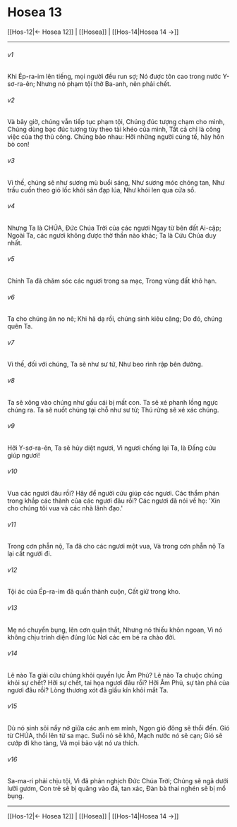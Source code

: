 # Hosea 13

[[Hos-12|← Hosea 12]] | [[Hosea]] | [[Hos-14|Hosea 14 →]]
***



###### v1 
Khi Ép-ra-im lên tiếng, mọi người đều run sợ; Nó được tôn cao trong nước Y-sơ-ra-ên; Nhưng nó phạm tội thờ Ba-anh, nên phải chết. 

###### v2 
Và bây giờ, chúng vẫn tiếp tục phạm tội, Chúng đúc tượng chạm cho mình, Chúng dùng bạc đúc tượng tùy theo tài khéo của mình, Tất cả chỉ là công việc của thợ thủ công. Chúng bảo nhau: Hỡi những người cúng tế, hãy hôn bò con! 

###### v3 
Vì thế, chúng sẽ như sương mù buổi sáng, Như sương móc chóng tan, Như trấu cuốn theo gió lốc khỏi sân đạp lúa, Như khói len qua cửa sổ. 

###### v4 
Nhưng Ta là CHÚA, Đức Chúa Trời của các ngươi Ngay từ bên đất Ai-cập; Ngoài Ta, các ngươi không được thờ thần nào khác; Ta là Cứu Chúa duy nhất. 

###### v5 
Chính Ta đã chăm sóc các ngươi trong sa mạc, Trong vùng đất khô hạn. 

###### v6 
Ta cho chúng ăn no nê; Khi hả dạ rồi, chúng sinh kiêu căng; Do đó, chúng quên Ta. 

###### v7 
Vì thế, đối với chúng, Ta sẽ như sư tử, Như beo rình rập bên đường. 

###### v8 
Ta sẽ xông vào chúng như gấu cái bị mất con. Ta sẽ xé phanh lồng ngực chúng ra. Ta sẽ nuốt chúng tại chỗ như sư tử; Thú rừng sẽ xé xác chúng. 

###### v9 
Hỡi Y-sơ-ra-ên, Ta sẽ hủy diệt ngươi, Vì ngươi chống lại Ta, là Đấng cứu giúp ngươi! 

###### v10 
Vua các ngươi đâu rồi? Hãy để người cứu giúp các ngươi. Các thẩm phán trong khắp các thành của các ngươi đâu rồi? Các ngươi đã nói về họ: 'Xin cho chúng tôi vua và các nhà lãnh đạo.' 

###### v11 
Trong cơn phẫn nộ, Ta đã cho các ngươi một vua, Và trong cơn phẫn nộ Ta lại cất người đi. 

###### v12 
Tội ác của Ép-ra-im đã quấn thành cuộn, Cất giữ trong kho. 

###### v13 
Mẹ nó chuyển bụng, lên cơn quặn thắt, Nhưng nó thiếu khôn ngoan, Vì nó không chịu trình diện đúng lúc Nơi các em bé ra chào đời. 

###### v14 
Lẽ nào Ta giải cứu chúng khỏi quyền lực Âm Phủ? Lẽ nào Ta chuộc chúng khỏi sự chết? Hỡi sự chết, tai họa ngươi đâu rồi? Hỡi Âm Phủ, sự tàn phá của ngươi đâu rồi? Lòng thương xót đã giấu kín khỏi mắt Ta. 

###### v15 
Dù nó sinh sôi nẩy nở giữa các anh em mình, Ngọn gió đông sẽ thổi đến. Gió từ CHÚA, thổi lên từ sa mạc. Suối nó sẽ khô, Mạch nước nó sẽ cạn; Gió sẽ cướp đi kho tàng, Và mọi bảo vật nó ưa thích. 

###### v16 
Sa-ma-ri phải chịu tội, Vì đã phản nghịch Đức Chúa Trời; Chúng sẽ ngã dưới lưỡi gươm, Con trẻ sẽ bị quăng vào đá, tan xác, Đàn bà thai nghén sẽ bị mổ bụng.

***
[[Hos-12|← Hosea 12]] | [[Hosea]] | [[Hos-14|Hosea 14 →]]
